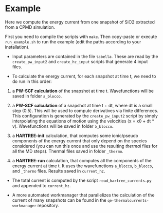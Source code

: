 
# Example

Here we compute the energy current from one snapshot of SiO2 extracted from a CPMD simulation.

First you need to compile the scripts with `make`. Then copy-paste or execute `run_example.sh` to run the example (edit the paths according to your installation).

- Input parameters are contained in the file `tabella`. These are read by the `create_pw_input2` and `create_hz_input` scripts that generate 4 input files.

- To calculate the energy current, for each snapshot at time t, we need to do run in this order:

 1. a **PW-SCF calculation** of the snapshot at time t. Wavefunctions will be saved in folder `a_blocco`.

 2. a **PW-SCF calculation** of a snapshot at time t + dt, where dt is a small step (0.5). This will be used to compute derivatives via finite differences. This configuration is generated by the `create_pw_input2` script by simply interpolating the equations of motion using the velocities (x = x0 + dt * v). Wavefunctions will be saved in folder `b_blocco`.

 3. a **HARTREE-init** calculation, that computes some ionic/pseudo components of the energy current that only depend on the species considered (you can run this once and use the resulting *thermal* files for all the MD steps). Thermal files saved in folder `_thermo`.

 4. a **HARTREE-run** calculation, that computes all the components of the energy current at time t. It uses the wavefunctions `a_blocco`, `b_blocco`, and `_thermo` files. Results saved in `current_hz`.

- The total current is computed by the script `read_hartree_currents.py` and appended to `current_hz`.


- A more automated workmanager that parallelizes the calculation of the current of many snapshots can be found in the `qe-thermalcurrents-workmanager` repository.


